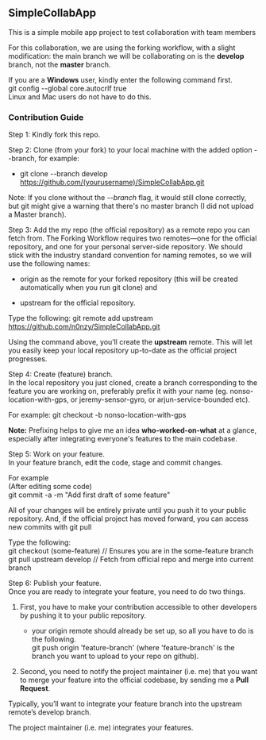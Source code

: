 ## SimpleCollabApp
This is a simple mobile app project to test collaboration with team members

For this collaboration, we are using the forking workflow, with a slight modification: the main branch we will be collaborating on is the **develop** branch, not the **master** branch.

If you are a **Windows** user, kindly enter the following command first.    
git config --global core.autocrlf true  
Linux and Mac users do not have to do this.

### Contribution Guide
Step 1: Kindly fork this repo.

Step 2: Clone (from your fork) to your local machine with the added option --branch, for example:
- git clone --branch develop https://github.com/(yourusername)/SimpleCollabApp.git

Note: If you clone without the *--branch* flag, it would still clone correctly, but git might give a warning that there's no master branch (I did not upload a Master branch).

Step 3: Add the my repo (the official repository) as a remote repo you can fetch from.
The Forking Workflow requires two remotes—one for the official repository, and one for your personal server-side repository.
We should stick with the industry standard convention for naming remotes, so we will use the following names:
 - origin as the remote for your forked repository (this will be created automatically when you run git clone) and

 - upstream for the official repository.

 Type the following:
  git remote add upstream https://github.com/n0nzy/SimpleCollabApp.git

 Using the command above, you’ll create the **upstream** remote. This will let you easily keep your local repository up-to-date as the official project progresses.

 Step 4: Create (feature) branch.  
 In the local repository you just cloned, create a branch corresponding to the feature you are working on, preferably prefix it with your name (eg. nonso-location-with-gps, or jeremy-sensor-gyro, or arjun-service-bounded etc).

 For example:
 git checkout -b nonso-location-with-gps

 **Note:** Prefixing helps to give me an idea **who-worked-on-what** at a glance, especially after integrating everyone's features to the main codebase.

 Step 5: Work on your feature.  
 In your feature branch, edit the code, stage and commit changes.

 For example  
 (After editing some code)  
 git commit -a -m "Add first draft of some feature"

 All of your changes will be entirely private until you push it to your public repository.
 And, if the official project has moved forward, you can access new commits with git pull

 Type the following:  
 git checkout (some-feature)  // Ensures you are in the some-feature branch  
 git pull upstream develop  // Fetch from official repo and merge into current branch

 Step 6: Publish your feature.  
 Once you are ready to integrate your feature, you need to do two things.
 1. First, you have to make your contribution accessible to other developers by pushing it to your public repository.
    - your origin remote should already be set up, so all you have to do is the following.  
 	   git push origin 'feature-branch' (where 'feature-branch' is the branch you want to upload to your repo on github).

 2. Second, you need to notify the project maintainer (i.e. me) that you want to merge your feature into the official codebase, by sending me a **Pull Request**.

 Typically, you’ll want to integrate your feature branch into the upstream remote’s develop branch.

 The project maintainer (i.e. me) integrates your features.
